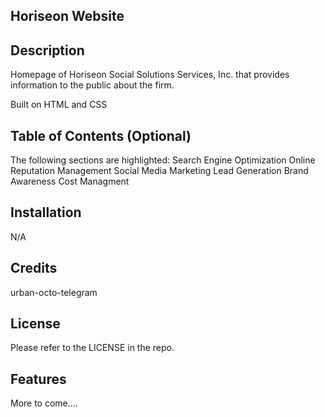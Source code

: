 ## Horiseon Website


## Description
Homepage of Horiseon Social Solutions Services, Inc. that provides information to the public about the firm.

Built on HTML and CSS

## Table of Contents (Optional)
The following sections are highlighted:
Search Engine Optimization
Online Reputation Management
Social Media Marketing
Lead Generation
Brand Awareness
Cost Managment

## Installation

N/A


## Credits

urban-octo-telegram

## License

Please refer to the LICENSE in the repo.


## Features

More to come....
